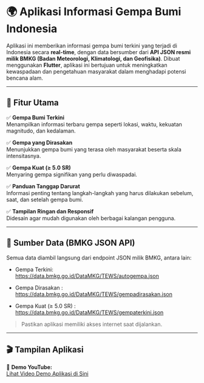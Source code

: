 # 🌍 Aplikasi Informasi Gempa Bumi Indonesia

Aplikasi ini memberikan informasi gempa bumi terkini yang terjadi di Indonesia secara **real-time**, dengan data bersumber dari **API JSON resmi milik BMKG (Badan Meteorologi, Klimatologi, dan Geofisika)**. Dibuat menggunakan **Flutter**, aplikasi ini bertujuan untuk meningkatkan kewaspadaan dan pengetahuan masyarakat dalam menghadapi potensi bencana alam.

---

## 📱 Fitur Utama

✅ **Gempa Bumi Terkini**  
Menampilkan informasi terbaru gempa seperti lokasi, waktu, kekuatan magnitudo, dan kedalaman.

✅ **Gempa yang Dirasakan**  
Menunjukkan gempa bumi yang terasa oleh masyarakat beserta skala intensitasnya.

✅ **Gempa Kuat (≥ 5.0 SR)**  
Menyaring gempa signifikan yang perlu diwaspadai.

✅ **Panduan Tanggap Darurat**  
Informasi penting tentang langkah-langkah yang harus dilakukan sebelum, saat, dan setelah gempa bumi.

✅ **Tampilan Ringan dan Responsif**  
Didesain agar mudah digunakan oleh berbagai kalangan pengguna.

---

## 🔌 Sumber Data (BMKG JSON API)

Semua data diambil langsung dari endpoint JSON milik BMKG, antara lain:

- Gempa Terkini:
  https://data.bmkg.go.id/DataMKG/TEWS/autogempa.json

- Gempa Dirasakan :
  https://data.bmkg.go.id/DataMKG/TEWS/gempadirasakan.json

- Gempa Kuat (≥ 5.0 SR) :
  https://data.bmkg.go.id/DataMKG/TEWS/gempaterkini.json

> Pastikan aplikasi memiliki akses internet saat dijalankan.

---

## 🎬 Tampilan Aplikasi

🎥 **Demo YouTube:**  
[Lihat Video Demo Aplikasi di Sini](https://youtu.be/7taOLaTHZqo)

